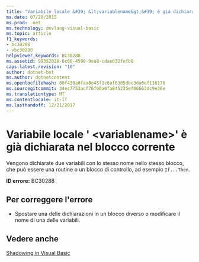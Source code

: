 ```yaml
---
title: "Variabile locale &#39; &lt;variablename&gt;&#39; è già dichiarata nel blocco corrente"
ms.date: 07/20/2015
ms.prod: .net
ms.technology: devlang-visual-basic
ms.topic: article
f1_keywords:
- bc30288
- vbc30288
helpviewer_keywords: BC30288
ms.assetid: 99352028-6c60-4596-9ea8-cdae632fefb8
caps.latest.revision: "10"
author: dotnet-bot
ms.author: dotnetcontent
ms.openlocfilehash: 80f430a6faa8e45f1c6af6385dbc3da6ef116176
ms.sourcegitcommit: 34ec7753acf76f90a0fa845235ef06663dc9e36e
ms.translationtype: MT
ms.contentlocale: it-IT
ms.lasthandoff: 12/21/2017
---
```

# <a name="local-variable-39ltvariablenamegt39-is-already-declared-in-the-current-block"></a>Variabile locale &#39; &lt;variablename&gt;&#39; è già dichiarata nel blocco corrente
Vengono dichiarate due variabili con lo stesso nome nello stesso blocco, che può essere una routine o un blocco di controllo, ad esempio `If...Then`.  
  
 **ID errore:** BC30288  
  
## <a name="to-correct-this-error"></a>Per correggere l'errore  
  
-   Spostare una delle dichiarazioni in un blocco diverso o modificare il nome di una delle variabili.  
  
## <a name="see-also"></a>Vedere anche  
  
 [Shadowing in Visual Basic](../../visual-basic/programming-guide/language-features/declared-elements/shadowing.md)
